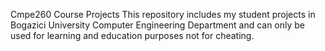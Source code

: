Cmpe260 Course Projects This repository includes my student projects in Bogazici University Computer Engineering Department and can only be used for learning and education purposes not for cheating.
